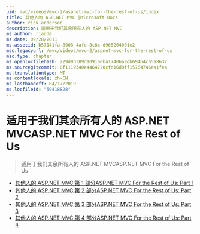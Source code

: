 ```yaml
---
uid: mvc/videos/mvc-2/aspnet-mvc-for-the-rest-of-us/index
title: 其他人的 ASP.NET MVC |Microsoft Docs
author: rick-anderson
description: 适用于我们其余所有人的 ASP.NET MVC
ms.author: riande
ms.date: 09/28/2011
ms.assetid: b57141fa-8903-4afe-8c8c-d965204001e2
msc.legacyurl: /mvc/videos/mvc-2/aspnet-mvc-for-the-rest-of-us
msc.type: chapter
ms.openlocfilehash: 229d9b389d109160ba17406a9db69464c65a8632
ms.sourcegitcommit: 0f1119340e4464720cfd16d0ff15764746ea1fea
ms.translationtype: MT
ms.contentlocale: zh-CN
ms.lasthandoff: 04/17/2019
ms.locfileid: "59418828"
---
```

# <a name="aspnet-mvc-for-the-rest-of-us"></a><span data-ttu-id="bfc14-103">适用于我们其余所有人的 ASP.NET MVC</span><span class="sxs-lookup"><span data-stu-id="bfc14-103">ASP.NET MVC For the Rest of Us</span></span>

> <span data-ttu-id="bfc14-104">适用于我们其余所有人的 ASP.NET MVC</span><span class="sxs-lookup"><span data-stu-id="bfc14-104">ASP.NET MVC For the Rest of Us</span></span>


- [<span data-ttu-id="bfc14-105">其他人的 ASP.NET MVC:第 1 部分</span><span class="sxs-lookup"><span data-stu-id="bfc14-105">ASP.NET MVC For the Rest of Us: Part 1</span></span>](aspnet-mvc-for-the-rest-of-us-part-1.md)
- [<span data-ttu-id="bfc14-106">其他人的 ASP.NET MVC:第 2 部分</span><span class="sxs-lookup"><span data-stu-id="bfc14-106">ASP.NET MVC For the Rest of Us: Part 2</span></span>](aspnet-mvc-for-the-rest-of-us-part-2.md)
- [<span data-ttu-id="bfc14-107">其他人的 ASP.NET MVC:第 3 部分</span><span class="sxs-lookup"><span data-stu-id="bfc14-107">ASP.NET MVC For the Rest of Us: Part 3</span></span>](aspnet-mvc-for-the-rest-of-us-part-3.md)
- [<span data-ttu-id="bfc14-108">其他人的 ASP.NET MVC:第 4 部分</span><span class="sxs-lookup"><span data-stu-id="bfc14-108">ASP.NET MVC For the Rest of Us: Part 4</span></span>](aspnet-mvc-for-the-rest-of-us-part-4.md)
